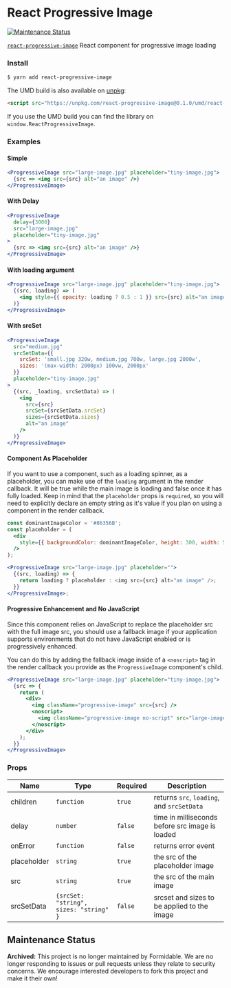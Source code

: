 # React Progressive Image

[![Maintenance Status][maintenance-image]](#maintenance-status)

[`react-progressive-image`](https://www.npmjs.com/package/react-progressive-image) React component for progressive image loading

### Install

```bash
$ yarn add react-progressive-image
```

The UMD build is also available on [unpkg](https://unpkg.com):

```html
<script src="https://unpkg.com/react-progressive-image@0.1.0/umd/react-progressive-image.min.js"></script>
```

If you use the UMD build you can find the library on `window.ReactProgressiveImage`.

### Examples

#### Simple

```jsx
<ProgressiveImage src="large-image.jpg" placeholder="tiny-image.jpg">
  {src => <img src={src} alt="an image" />}
</ProgressiveImage>
```

#### With Delay

```jsx
<ProgressiveImage
  delay={3000}
  src="large-image.jpg"
  placeholder="tiny-image.jpg"
>
  {src => <img src={src} alt="an image" />}
</ProgressiveImage>
```

#### With loading argument

```jsx
<ProgressiveImage src="large-image.jpg" placeholder="tiny-image.jpg">
  {(src, loading) => (
    <img style={{ opacity: loading ? 0.5 : 1 }} src={src} alt="an image" />
  )}
</ProgressiveImage>
```

#### With srcSet

```jsx
<ProgressiveImage
  src="medium.jpg"
  srcSetData={{
    srcSet: 'small.jpg 320w, medium.jpg 700w, large.jpg 2000w',
    sizes: '(max-width: 2000px) 100vw, 2000px'
  }}
  placeholder="tiny-image.jpg"
>
  {(src, _loading, srcSetData) => (
    <img
      src={src}
      srcSet={srcSetData.srcSet}
      sizes={srcSetData.sizes}
      alt="an image"
    />
  )}
</ProgressiveImage>
```

#### Component As Placeholder

If you want to use a component, such as a loading spinner, as a placeholder, you can make use of the `loading` argument in the render callback. It will be true while the main image is loading and false once it has fully loaded. Keep in mind that the `placeholder` props is `required`, so you will need to explicitly declare an empty string as it's value if you plan on using a component in the render callback.

```jsx
const dominantImageColor = '#86356B';
const placeholder = (
  <div
    style={{ backgroundColor: dominantImageColor, height: 300, width: 500 }}
  />
);

<ProgressiveImage src="large-image.jpg" placeholder="">
  {(src, loading) => {
    return loading ? placeholder : <img src={src} alt="an image" />;
  }}
</ProgressiveImage>;
```

#### Progressive Enhancement and No JavaScript

Since this component relies on JavaScript to replace the placeholder src with the full image src, you should use a fallback image if your application supports environments that do not have JavaScript enabled or is progressively enhanced.

You can do this by adding the fallback image inside of a `<noscript>` tag in the render callback you provide as the `ProgressiveImage` component's child.

```jsx
<ProgressiveImage src="large-image.jpg" placeholder="tiny-image.jpg">
  {src => {
    return (
      <div>
        <img className="progressive-image" src={src} />
        <noscript>
          <img className="progressive-image no-script" src="large-image.jpg" />
        </noscript>
      </div>
    );
  }}
</ProgressiveImage>
```

### Props

| Name        | Type                                   | Required | Description                                     |
| ----------- | -------------------------------------- | -------- | ----------------------------------------------- |
| children    | `function`                             | `true`   | returns `src`, `loading`, and `srcSetData`      |
| delay       | `number`                               | `false`  | time in milliseconds before src image is loaded |
| onError     | `function`                             | `false`  | returns error event                             |
| placeholder | `string`                               | `true`   | the src of the placeholder image                |
| src         | `string`                               | `true`   | the src of the main image                       |
| srcSetData  | `{srcSet: "string", sizes: "string" }` | `false`  | srcset and sizes to be applied to the image     |

## Maintenance Status

**Archived:** This project is no longer maintained by Formidable. We are no longer responding to issues or pull requests unless they relate to security concerns. We encourage interested developers to fork this project and make it their own!

[maintenance-image]: https://img.shields.io/badge/maintenance-archived-red.svg